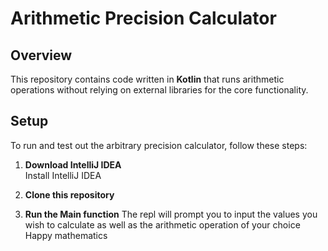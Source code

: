 # Arithmetic Precision Calculator

## Overview
This repository contains code written in **Kotlin** that runs arithmetic operations without relying on external libraries for the core functionality.

## Setup
To run and test out the arbitrary precision calculator, follow these steps:

1. **Download IntelliJ IDEA**  
   Install IntelliJ IDEA

2. **Clone this repository**  
   
3. **Run the Main function**
    The repl will prompt you to input the values you wish to calculate as well as the arithmetic operation of your choice
    Happy mathematics
